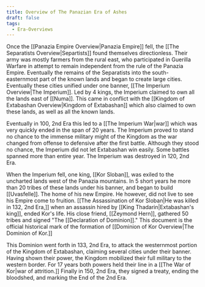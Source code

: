 ```yaml
---
title: Overview of The Panazian Era of Ashes
draft: false
tags:
  - Era-Overviews
---
```

 Once the [[Panazia Empire Overview|Panazia Empire]] fell, the [[The Separatists Overview|Separtists]] found themselves directionless. Their army was mostly farmers from the rural east, who participated in Guerilla Warfare in attempt to remain independent from the rule of the Panazia Empire. Eventually the remains of the Separatists into the south-easternmost part of the known lands and began to create large cities. Eventually these cities unified under one banner, [[The Imperium Overview|The Imperium]]. Led by 4 kings, the Imperium claimed to own all the lands east of [[Numa]]. This came in conflict with the [[Kingdom of Extabashan Overview|Kingdom of Extabashan]] which also claimed to own these lands, as well as all the known lands. 
 
 Eventually in 100, 2nd Era this led to a [[The Imperium War|war]] which was very quickly ended in the span of 20 years. The Imperium proved to stand no chance to the immense military might of the Kingdom as the war changed from offense to defensive after the first battle. Although they stood no chance, the Imperium did not let Extabashan win easily. Some battles spanned more than entire year. The Imperium was destroyed in 120, 2nd Era.
 
When the Imperium fell, one king, [[Kor Sloban]], was exiled to the uncharted lands west of the Panazia mountains. In 5 short years he more than 20 tribes of these lands under his banner, and began to build [[Uvasfelle]]. The home of his new Empire. He however, did not live to see his Empire come to fruition. [[The Assassination of Kor Sloban|He was killed in 132, 2nd Era,]] when an assassin hired by [[King Thadarin|Extabashan's king]], ended Kor's life. His close friend, [[Zeymond Hern]], gathered 50 tribes and signed "The [[Declaration of Dominion]]." This document is the official historical mark of the formation of [[Dominion of Kor Overview|The Dominion of Kor.]] 

This Dominion went forth in 133, 2nd Era, to attack the westernmost portion of the Kingdom of Extabashan, claiming several cities under their banner. Having shown their power, the Kingdom mobilized their full military to the western border. For 17 years both powers held their line in a [[The War of Kor|war of attrition.]] Finally in 150, 2nd Era, they signed a treaty, ending the bloodshed, and marking the End of the 2nd Era.
